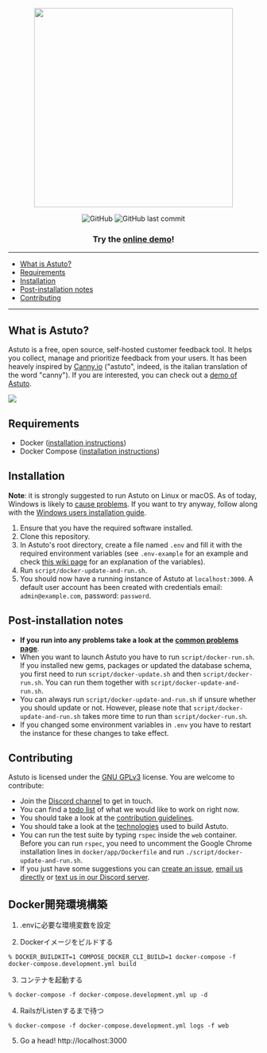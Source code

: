 <p align="center"><img width="400" src="./images/logo-and-name.png" /></p>
<p align="center">
  <img alt="GitHub" src="https://img.shields.io/github/license/riggraz/astuto?color=black&style=for-the-badge">
  <img alt="GitHub last commit" src="https://img.shields.io/github/last-commit/riggraz/astuto?color=black&style=for-the-badge">
</p>
<div align="center"><h3>Try the <a href="http://116.203.226.196/">online demo</a>!</h3></div>

---

- [What is Astuto?](#what-is-astuto)
- [Requirements](#requirements)
- [Installation](#installation)
- [Post-installation notes](#post-installation-notes)
- [Contributing](#contributing)

---

## What is Astuto?

Astuto is a free, open source, self-hosted customer feedback tool. It helps you collect, manage and prioritize feedback from your users.
It has been heavely inspired by [Canny.io](https://canny.io/) ("astuto", indeed, is the italian translation of the word "canny").
If you are interested, you can check out a [demo of Astuto](http://116.203.226.196/).

<img src="./images/screenshot.png" />

## Requirements

* Docker ([installation instructions](https://docs.docker.com/install/))
* Docker Compose ([installation instructions](https://docs.docker.com/compose/install/))

## Installation

**Note**: it is strongly suggested to run Astuto on Linux or macOS. As of today, Windows is likely to [cause problems](https://github.com/riggraz/astuto/wiki/Common-problems#standard_init_linuxgo211-exec-user-process-caused-no-such-file-or-directory). If you want to try anyway, follow along with the [Windows users installation guide](https://github.com/riggraz/astuto/wiki/Installation-for-Windows-users).

1. Ensure that you have the required software installed.
2. Clone this repository.
3. In Astuto's root directory, create a file named `.env` and fill it with the required environment variables (see `.env-example` for an example and check [this wiki page](https://github.com/riggraz/astuto/wiki/Required-environment-variables) for an explanation of the variables).
4. Run `script/docker-update-and-run.sh`.
5. You should now have a running instance of Astuto at `localhost:3000`. A default user account has been created with credentials email: `admin@example.com`, password: `password`.

## Post-installation notes

* **If you run into any problems take a look at the [common problems page](https://github.com/riggraz/astuto/wiki/Common-problems)**.
* When you want to launch Astuto you have to run `script/docker-run.sh`. If you installed new gems, packages or updated the database schema, you first need to run `script/docker-update.sh` and then `script/docker-run.sh`. You can run them together with `script/docker-update-and-run.sh`.
* You can always run `script/docker-update-and-run.sh` if unsure whether you should update or not. However, please note that `script/docker-update-and-run.sh` takes more time to run than `script/docker-run.sh`.
* If you changed some environment variables in `.env` you have to restart the instance for these changes to take effect.

## Contributing

Astuto is licensed under the [GNU GPLv3](https://github.com/riggraz/astuto/blob/master/LICENSE) license. You are welcome to contribute:
* Join the [Discord channel](https://discord.gg/SrtUMRp) to get in touch.
* You can find a [todo list](https://github.com/riggraz/astuto/projects/1) of what we would like to work on right now.
* You should take a look at the [contribution guidelines](https://github.com/riggraz/astuto/wiki/Contribution-Guidelines).
* You should take a look at the [technologies](https://github.com/riggraz/astuto/wiki/Technologies) used to build Astuto.
* You can run the test suite by typing `rspec` inside the `web` container. Before you can run `rspec`, you need to uncomment the Google Chrome installation lines in `docker/app/Dockerfile` and run `./script/docker-update-and-run.sh`.
* If you just have some suggestions you can [create an issue](https://github.com/riggraz/astuto/issues), [email us directly](mailto:riccardo.graziosi97@gmail.com) or [text us in our Discord server](https://discord.gg/SrtUMRp).

## Docker開発環境構築
1. .envに必要な環境変数を設定

2. Dockerイメージをビルドする
```
% DOCKER_BUILDKIT=1 COMPOSE_DOCKER_CLI_BUILD=1 docker-compose -f docker-compose.development.yml build
```

3. コンテナを起動する
```
% docker-compose -f docker-compose.development.yml up -d
```

4. RailsがListenするまで待つ
```
% docker-compose -f docker-compose.development.yml logs -f web
```

5. Go a head!
http://localhost:3000
